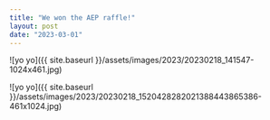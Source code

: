 ```yaml
---
title: "We won the AEP raffle!"
layout: post
date: "2023-03-01"
---
```


![yo yo]({{ site.baseurl }}/assets/images/2023/20230218_141547-1024x461.jpg)

![yo yo]({{ site.baseurl }}/assets/images/2023/20230218_1520428282021388443865386-461x1024.jpg)
